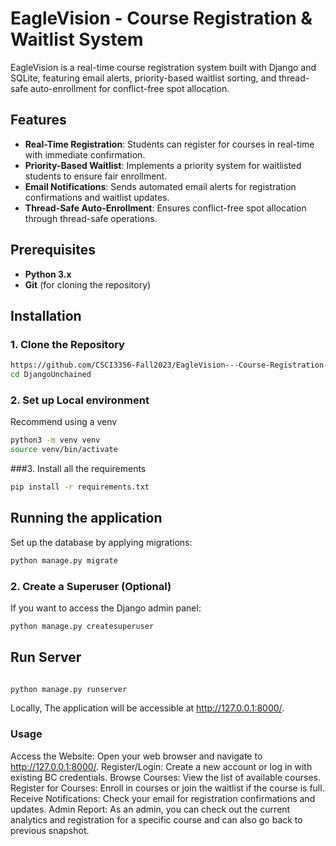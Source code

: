 # EagleVision - Course Registration & Waitlist System

EagleVision is a real-time course registration system built with Django and SQLite, featuring email alerts, priority-based waitlist sorting, and thread-safe auto-enrollment for conflict-free spot allocation.

## Features

- **Real-Time Registration**: Students can register for courses in real-time with immediate confirmation.
- **Priority-Based Waitlist**: Implements a priority system for waitlisted students to ensure fair enrollment.
- **Email Notifications**: Sends automated email alerts for registration confirmations and waitlist updates.
- **Thread-Safe Auto-Enrollment**: Ensures conflict-free spot allocation through thread-safe operations.

## Prerequisites

- **Python 3.x**
- **Git** (for cloning the repository)

## Installation

### 1. Clone the Repository

```bash
https://github.com/CSCI3356-Fall2023/EagleVision---Course-Registration-Waitlist-System.git
cd DjangoUnchained

```
### 2. Set up Local environment

Recommend using a venv

```bash
python3 -m venv venv
source venv/bin/activate
```

###3. Install all the requirements
```bash
pip install -r requirements.txt
```



## Running the application 
Set up the database by applying migrations:
```bash
python manage.py migrate
```
### 2. Create a Superuser (Optional)
If you want to access the Django admin panel:
```bash
python manage.py createsuperuser
```

## Run Server

```bash

python manage.py runserver

````
Locally, The application will be accessible at http://127.0.0.1:8000/.



### Usage
Access the Website: Open your web browser and navigate to http://127.0.0.1:8000/.
Register/Login: Create a new account or log in with existing BC credentials.
Browse Courses: View the list of available courses.
Register for Courses: Enroll in courses or join the waitlist if the course is full.
Receive Notifications: Check your email for registration confirmations and updates.
Admin Report: As an admin, you can check out the current analytics and registration for a specific course and can also go back to previous snapshot.



